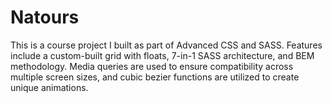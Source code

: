 # Natours

This is a course project I built as part of Advanced CSS and SASS.  Features include a custom-built grid with floats, 7-in-1 SASS architecture, and BEM methodology.  Media queries are used to ensure compatibility across multiple screen sizes, and cubic bezier functions are utilized to create unique animations.
